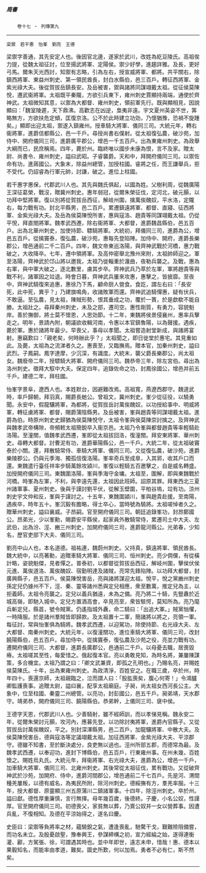 

##### 周書
　　`卷十七 ‧ 列傳第九`

* * *

`梁禦　若干惠　怡峯　劉亮　王德`

梁禦字善通，其先安定人也。後因官北邊，遂家於武川，改姓為紇豆陵氏。高祖俟力提，從魏太祖征討，位至揚武將軍、定陽侯。禦少好學，進趨詳雅。及長，更好弓馬。爾朱天光西討，知禦有志略，引為左右，授宣威將軍、都將。共平關右，除鎮西將軍、東益州刺史、第一領民酋長，封白水縣伯，邑三百戶。轉征西將軍、金紫光祿大夫。後從賀拔岳鎮長安。及岳被害，禦與諸將同謀翊戴太祖。從征侯莫陳悅，遷武衞將軍。太祖既平秦隴，方欲引兵東下，雍州刺史賈顯持兩端，通使於齊神武。太祖微知其意，以禦為大都督、雍州刺史，領前軍先行。既與顯相見，因說顯曰：「魏室陵遲，天下鼎沸。高歡志在凶逆，梟夷非遠。宇文夏州英姿不世，筭略無方，方欲扶危定傾，匡復京洛。公不於此時建立功効，乃懷猶豫，恐禍不旋踵矣。」顯即出迎太祖，禦遂入鎮雍州。授車騎大將軍、儀同三司。大統元年，轉右衞將軍，進爵信都縣公，邑一千戶。尋授尚書右僕射。從太祖復弘農，破沙苑，加侍中、開府儀同三司，進爵廣平郡公，增邑一千五百戶。出為東雍州刺史。為政舉大綱而已，民庶稱焉。四年，薨於州。臨終唯以國步未康為恨，言不及家。贈太尉、尚書令、雍州刺史，謚曰武昭。子睿襲爵。天和中，拜開府儀同三司。以禦佐命有功，進蔣國公。大象末，除益州總管，加授柱國。睿將之任，而王謙舉兵，拒不受代。仍詔睿為行軍元帥，討謙，破之。進位上柱國。

若干惠字惠保，代郡武川人也。其先與魏氏俱起，以國為姓。父樹利周，從魏廣陽王深征葛榮，戰沒，贈冀州刺史。惠年弱冠，從爾朱榮征伐，定河北，破元顥，以功拜中堅將軍。復以別將從賀拔岳西征，解岐州圍，擒萬俟醜奴，平水洛，定隴右，每力戰有功。封北平縣男，邑二百戶。累遷鎮遠將軍、都督、直寢、征西將軍、金紫光祿大夫。及岳為侯莫陳悅所害，惠與寇洛、趙貴等同謀翊戴太祖。仍從平悅，拜直閤將軍。魏孝武西遷，除右衞將軍、大都督，進爵魏昌縣伯，邑五百戶。出為北華州刺史，加使持節、驃騎將軍。大統初，拜儀同三司，進爵為公，增邑五百戶。從擒竇泰，復弘農，破沙苑，惠每先登陷陣。加侍中、開府，進爵長樂郡公，增邑通前二千二百戶。四年，魏文帝東巡洛陽，與齊神武戰於河橋，惠力戰破之，大收降卒。七年，遷中領將軍。及高仲密舉北豫州來附，太祖帥師迎之。軍至洛陽，齊神武於邙山將以邀我，太祖乃徙輜重於瀍曲，夜勒兵襲之。及戰，惠為右軍，與中軍大破之，逐北數里，虜其步卒。齊神武兵乃萃於左軍，軍將趙貴等與戰不利，諸軍因之竝退。時會日暮，齊神武兵屢來攻惠，惠擊之，皆披靡。至夜中，齊神武騎復來追惠，惠徐乃下馬，顧命厨人營食。食訖，謂左右曰：「長安死，此中死，異乎？」乃建旗鳴角，收諸敗軍而還。齊神武追騎憚惠，疑有伏兵，不敢逼。至弘農，見太祖，陳賊形勢，恨其垂成之功，覆於一簣，於是歔欷不能自勝。太祖壯之。尋拜秦州刺史，未及之部，遷司空。惠性剛質，有勇力，容貌魁岸。善於撫御，將士莫不懷恩，人思効節。十二年，東魏將侯景侵襄州，惠率兵擊走之。明年，景請內附，朝議欲收輯河南，令惠以本官鎮魯陽，以為聲援。遇疾，薨於軍。惠於諸將年最少。早喪父，事母以孝聞。太祖嘗造射堂新成，與諸將宴射。惠竊歎曰：「親老矣，何時辦此乎？」太祖聞之，即日徙堂於惠宅。其見重如此。及薨，太祖為之流涕者久之。惠喪至，又臨撫焉。贈本官，加秦州刺史，謚曰武烈。子鳳嗣。鳳字達摩，少沉深，有識度。大統末，襲父爵長樂郡公，尚太祖女。魏廢帝二年，授驃騎大將軍、開府儀同三司。魏恭帝三年，除左宮伯。尋出為洛州刺史。徵拜大馭中大夫。保定四年，追錄佐命之功，封鳳徐國公，增邑并前五千戶。建德二年，拜柱國。

怡峯字景阜，遼西人也。本姓默台，因避難改焉。高祖寬，燕遼西郡守。魏道武時，率戶歸朝，拜羽真，賜爵長虵公。曾祖文，冀州刺史。峯少從征役，以驍勇聞。永安中，假龍驤將軍，為都將，從賀拔岳討萬俟醜奴，以功授給事中、明威將軍，轉征虜將軍、都督，賜爵蒲陰縣男。及岳被害，峯與趙貴等同謀翊戴太祖。進爵為伯。時原州刺史史歸猶為侯莫陳悅守，太祖令峯與侯莫陳崇討擒之。及齊神武與魏孝武帝構隙，帝頻敕太祖簡銳卒入衞京邑。太祖乃令峯與都督趙貴等率輕騎赴洛陽。至潼關，值魏孝武西遷，峯即從太祖拔回洛，復潼關。拜安東將軍、華州刺史。尋轉大都督。討曹泥有功，進爵華陽縣公，邑一千戶。大統二年，從太祖破竇泰於小關。還，拜散騎常侍、車騎大將軍、儀同三司。又從復弘農，破沙苑，進爵樂陵郡公。仍與元季海、獨孤信復洛陽。峯率奇兵至成臯，入其郛，收其戶口而還。東魏遣行臺任祥率步騎萬餘攻潁川，峯復以輕騎五百邀擊之，自是威名轉盛。加授開府儀同三司。東魏圍洛陽，峯與季海守金墉。太祖至，圍解，即與東魏戰於河橋。時峯為左軍，不利，與李遠先還，太祖因此班師。詔原其罪。拜東西北三夏州諸軍事、夏州刺史。後與于謹討劉平伏，從解玉壁圍，平柏谷塢，竝有功。涼州刺史宇文仲和反，峯與于謹討之。十五年，東魏圍潁川，峯與趙貴赴援。至南陽，遇疾卒，時年五十。峯沉毅有膽略，得士卒心，當時號為驍將。太祖嗟悼者久之。贈華州刺史，謚曰襄威。子昂嗣。官至開府儀同三司。朝廷追錄峯功，封昂鄭國公。昂弟光，少以峯勳，賜爵安平縣侯，起家員外散騎常侍，累遷司土中大夫、左武伯，出為汾、涇、豳三州刺史，加開府儀同三司，進爵龍河縣公。光弟春，少知名，歷官吏部下大夫、儀同三司。

劉亮中山人也，本名道德。祖祐連，魏蔚州刺史。父持真，鎮遠將軍、領民酋長。魏大統中，以亮著勳，追贈車騎大將軍、儀同三司、恒州刺史。亮少倜儻，有從橫計略，姿貌魁傑，見者憚之。普泰初，以都督從賀拔岳西征，解岐州圍，擊侯伏侯元進、萬俟道洛、萬俟醜奴、宿勤明達及諸賊，亮常先鋒陷陣。以功拜大都督，封廣興縣子，邑五百戶。侯莫陳悅害岳，亮與諸將謀迎太祖。悅平，悅之黨豳州刺史孫定兒仍據州不下，涇、秦、靈等諸州悉與定兒相應，衆至數萬，推定兒為主，以拒義師。太祖令亮襲之。定兒以義兵猶遠，未為之備。亮乃將二十騎，先豎纛於近城高嶺，即馳入城中。定兒方置酒高會，卒見亮至，衆皆駭愕，莫知所為。亮乃麾兵斬定兒，縣首，號令賊黨。仍遙指城外纛，命二騎曰：「出追大軍。」賊黨忷懼，一時降服。於是諸州羣賊皆即歸款。及太祖置十二軍，簡諸將以將之，亮領一軍。每征討，常與怡峯俱為騎將。魏孝武西遷，以迎駕功，除使持節、右光祿大夫、左大都督、南秦州刺史。大統元年，以復潼關功，進位車騎大將軍、儀同三司，改封饒陽縣伯，邑五百戶。尋加侍中。從擒竇泰，復弘農及沙苑之役，亮並力戰有功。遷開府儀同三司、大都督，進爵長廣郡公，邑通前二千戶。以母憂去職，居喪毀瘠。太祖嗟其至性，每愛惜之。俄起復本官。亮以勇敢見知，為時名將，兼屢陳謀策，多合機宜。太祖乃謂之曰：「卿文武兼資，即孤之孔明也。」乃賜名亮，并賜姓侯莫陳氏。十年，出為東雍州刺史。為政清淨，百姓安之。在職三歲，卒於州，時年四十。喪還京師，太祖親臨之，泣而謂人曰：「股肱喪矣，腹心何寄！」令鴻臚卿監護喪事。追贈太尉，謚曰襄，配享太祖廟庭。子昶，尚太祖女西河長公主。大象中，位至柱國、秦靈二州總管。以亮功，封彭國公，邑五千戶。昶弟靖，天水郡守。靖弟恭，開府儀同三司、饒陽縣伯。恭弟幹，上儀同三司、襃中侯。

王德字天恩，代郡武川人也。少善騎射，雖不經師訓，而以孝悌見稱。魏永安二年，從爾朱榮討元顥，攻河內，應募先登。以功除討夷將軍，進爵內官縣子。又從賀拔岳討萬俟醜奴，平之。別封深澤縣男，邑二百戶，加龍驤將軍、中散大夫。及侯莫陳悅害岳，德與寇洛等定議翊戴太祖。加征西將軍、金紫光祿大夫、平涼郡守。德雖不知書，至於斷決處分，良吏無以過也。涇州所部五郡，而德常為最。及魏孝武西遷，以奉迎功，進封下博縣伯，邑五百戶，行東雍州事。在州未幾，百姓懷之。賜姓烏丸氏。大統元年，拜衞將軍、右光祿大夫，進爵為公，增邑一千戶，加車騎大將軍、儀同三司、北雍州刺史。其後常從太祖征伐，累有戰功。又從破齊神武於沙苑，加開府、侍中，進爵河間郡公，增邑通前二千七百戶。先是河、渭間種羌屢叛，以德有威名，為夷民所附，除河州刺史。德綏撫有方，羣羌率服。十三年，授大都督、原靈顯三州五原蒲川二鎮諸軍事。十四年，除涇州刺史。卒於州。謚曰獻。德性厚重廉慎，言行無擇。母年幾百歲，後德終。子慶，小名公奴，性謹厚。官至開府儀同三司。初德喪父，家貧無以葬，乃賣公奴并一女以營葬事。因遭兵亂，不復相知。及德在平涼始得之，遂名曰慶。

史臣曰：梁禦等負將率之材，蘊驍銳之氣，遭逢喪亂，馳騖干戈，艱難險阻備嘗，而功名未立。及殷憂啟聖，豫奉興王，參謀締構之初，宣力經綸之始，遂得連衡灌、酈，方駕張、徐，可謂遇其時也。並中年即世，遠志未申，惜哉！惠、德本以果毅知名，而能率由孝道，難矣。圖史所歎，何以加焉。勇者不必有仁，斯不然矣。

* * *

